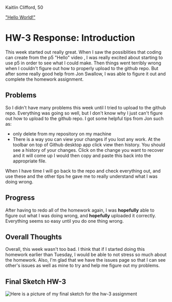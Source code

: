 Kaitlin Clifford, 50

["Hello World!"](https://kaitlinclifford.github.io/120-work/hw-3/empty-example/)

# HW-3 Response: Introduction

This week started out really great. When I saw the possiblities that coding can create from the p5 "Hello" video , I was really excited about starting to use p5 in order to see what I could make. Then things went terribly wrong when I couldn't figure out how to properly upload to the github repo. But after some really good help from Jon Swallow, I was able to figure it out and complete the homework assignment.

## Problems

So I didn't have many problems this week until I tried to upload to the github repo. Everything was going so well, but I don't know why I just can't figure out how to upload to the github repo. I got some helpful tips from Jon such as:

- only delete from my repository on my machine
- There is a way you can view your changes if you lost any work. At the toolbar on top of Github desktop app click view then history. You should see a history of your changes. Click on the change you want to recover and it will come up I would then copy and paste this back into the appropriate file.

When I have time I will go back to the repo and check everything out, and use these and the other tips he gave me to really understand what I was doing wrong.

## Progress

After having to redo all of the homework again, I was **hopefully** able to figure out what I was doing wrong, and **hopefully** uploaded it correctly. Everything seems so easy until you do one thing wrong.

## Overall Thoughts

Overall, this week wasn't too bad. I think that if I started doing this homework earlier than Tuesday, I would be able to not stress so much about the homework. Also, I'm glad that we have the issues page so that I can see other's issues as well as mine to try and help me figure out my problems.

## Final Sketch HW-3

![Here is a picture of my final sketch for the hw-3 assignment](Images/hw3sketch.jpg)
